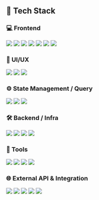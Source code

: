 
## 🚀 Tech Stack

### 💻 Frontend
<p>
  <img src="https://img.shields.io/badge/HTML5-E34F26?style=flat&logo=html5&logoColor=white" />
  <img src="https://img.shields.io/badge/CSS3-1572B6?style=flat&logo=css3&logoColor=white" />
  <img src="https://img.shields.io/badge/JavaScript-F7DF1E?style=flat&logo=javascript&logoColor=black" />
  <img src="https://img.shields.io/badge/TypeScript-3178C6?style=flat&logo=typescript&logoColor=white" />
  <img src="https://img.shields.io/badge/React-61DAFB?style=flat&logo=react&logoColor=black" />
  <img src="https://img.shields.io/badge/Next.js-000000?style=flat&logo=next.js&logoColor=white" />
  <img src="https://img.shields.io/badge/Vite-646CFF?style=flat&logo=vite&logoColor=white" />
</p>

### 🎨 UI/UX
<p>
  <img src="https://img.shields.io/badge/TailwindCSS-06B6D4?style=flat&logo=tailwindcss&logoColor=white" />
  <img src="https://img.shields.io/badge/Styled--Components-DB7093?style=flat&logo=styled-components&logoColor=white" />
  <img src="https://img.shields.io/badge/Figma-F24E1E?style=flat&logo=figma&logoColor=white" />
</p>

### ⚙️ State Management / Query
<p>
  <img src="https://img.shields.io/badge/Zustand-000000?style=flat&logo=github&logoColor=white" />
  <img src="https://img.shields.io/badge/Recoil-3578E5?style=flat&logo=recoil&logoColor=white" />
  <img src="https://img.shields.io/badge/TanStack_Query-FF4154?style=flat&logo=react-query&logoColor=white" />
</p>

### 🛠 Backend / Infra
<p>
  <img src="https://img.shields.io/badge/Python-3776AB?style=flat&logo=python&logoColor=white" />
  <img src="https://img.shields.io/badge/Django-092E20?style=flat&logo=django&logoColor=white" />
  <img src="https://img.shields.io/badge/Supabase-3ECF8E?style=flat&logo=supabase&logoColor=white" />
  <img src="https://img.shields.io/badge/PostgreSQL-4169E1?style=flat&logo=postgresql&logoColor=white" />
</p>

### 🧰 Tools
<p>
  <img src="https://img.shields.io/badge/Git-F05032?style=flat&logo=git&logoColor=white" />
  <img src="https://img.shields.io/badge/GitHub-181717?style=flat&logo=github&logoColor=white" />
  <img src="https://img.shields.io/badge/Slack-4A154B?style=flat&logo=slack&logoColor=white" />
  <img src="https://img.shields.io/badge/Notion-000000?style=flat&logo=notion&logoColor=white" />
</p>

### 🌐 External API & Integration
<p>
  <img src="https://img.shields.io/badge/TMDB-01B4E4?style=flat&logo=themoviedatabase&logoColor=white" />
  <img src="https://img.shields.io/badge/Kakao%20Login-FFCD00?style=flat&logo=kakao&logoColor=black" />
  <img src="https://img.shields.io/badge/Google%20Login-4285F4?style=flat&logo=google&logoColor=white" />
  <img src="https://img.shields.io/badge/Kakao%20Map-3C1E1E?style=flat&logo=kakao&logoColor=white" />
  <img src="https://img.shields.io/badge/Toss%20Payments-0064FF?style=flat&logo=toss&logoColor=white" />
</p>
